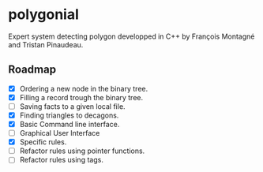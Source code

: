 # polygonial
Expert system detecting polygon developped in C++ by François Montagné and Tristan Pinaudeau.

## Roadmap
- [x] Ordering a new node in the binary tree.
- [x] Filling a record trough the binary tree.
- [ ] Saving facts to a given local file.
- [x] Finding triangles to decagons.
- [x] Basic Command line interface.
- [ ] Graphical User Interface
- [x] Specific rules.
- [ ] Refactor rules using pointer functions.
- [ ] Refactor rules using tags.
